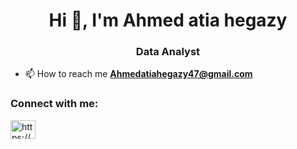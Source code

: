 <h1 align="center">Hi 👋, I'm Ahmed atia hegazy</h1>
<h3 align="center">Data Analyst</h3>

- 📫 How to reach me **Ahmedatiahegazy47@gmail.com**

<h3 align="left">Connect with me:</h3>
<p align="left">
<a href="https://linkedin.com/in/https://www.linkedin.com/in/ahmed-atia-hegazy-b3068015b/" target="blank"><img align="center" src="https://raw.githubusercontent.com/rahuldkjain/github-profile-readme-generator/master/src/images/icons/Social/linked-in-alt.svg" alt="https://www.linkedin.com/in/ahmed-atia-hegazy-b3068015b/" height="30" width="40" /></a>
</p>
